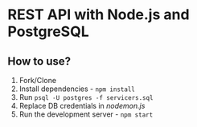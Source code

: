 # REST API with Node.js and PostgreSQL

## How to use?

1. Fork/Clone
1. Install dependencies - `npm install`
1. Run `psql -U postgres -f servicers.sql`
1. Replace DB credentials in _nodemon.js_
1. Run the development server - `npm start`
